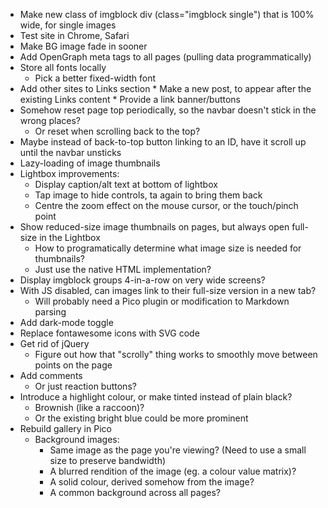 * Make new class of imgblock div (class="imgblock single") that is 100% wide, for single images
* Test site in Chrome, Safari
* Make BG image fade in sooner
* Add OpenGraph meta tags to all pages (pulling data programmatically)
* Store all fonts locally
	* Pick a better fixed-width font
* Add other sites to Links section
        * Make a new post, to appear after the existing Links content
        * Provide a link banner/buttons
* Somehow reset page top periodically, so the navbar doesn't stick in the wrong places?
	* Or reset when scrolling back to the top?
* Maybe instead of back-to-top button linking to an ID, have it scroll up until the navbar unsticks
* Lazy-loading of image thumbnails
* Lightbox improvements:
	* Display caption/alt text at bottom of lightbox
	* Tap image to hide controls, ta again to bring them back
	* Centre the zoom effect on the mouse cursor, or the touch/pinch point
* Show reduced-size image thumbnails on pages, but always open full-size in the Lightbox
	* How to programatically determine what image size is needed for thumbnails?
	* Just use the native HTML implementation?
* Display imgblock groups 4-in-a-row on very wide screens?
* With JS disabled, can images link to their full-size version in a new tab?
	* Will probably need a Pico plugin or modification to Markdown parsing
* Add dark-mode toggle
* Replace fontawesome icons with SVG code
* Get rid of jQuery
	* Figure out how that "scrolly" thing works to smoothly move between points on the page
* Add comments
	* Or just reaction buttons?
* Introduce a highlight colour, or make tinted instead of plain black?
	* Brownish (like a raccoon)?
	* Or the existing bright blue could be more prominent
* Rebuild gallery in Pico
	* Background images:
		* Same image as the page you're viewing? (Need to use a small size to preserve bandwidth)
		* A blurred rendition of the image (eg. a colour value matrix)?
		* A solid colour, derived somehow from the image?
		* A common background across all pages?
